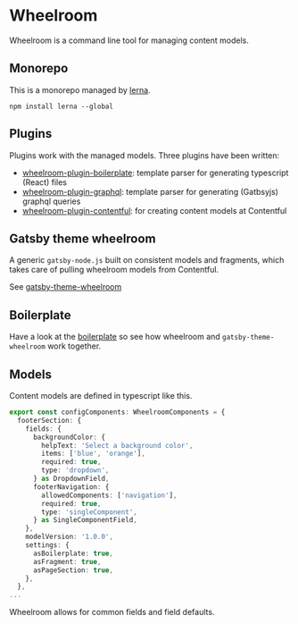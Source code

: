 # Wheelroom

Wheelroom is a command line tool for managing content models.

## Monorepo

This is a monorepo managed by [lerna](https://www.npmjs.com/package/lerna).

```
npm install lerna --global
```

## Plugins

Plugins work with the managed models. Three plugins have been written:

- [wheelroom-plugin-boilerplate](https://www.npmjs.com/package/@jacco-meijer/wheelroom-plugin-boilerplate): template parser for generating typescript (React) files
- [wheelroom-plugin-graphql](https://www.npmjs.com/package/@jacco-meijer//wheelroom-plugin-graphql): template parser for generating (Gatbsyjs) graphql queries
- [wheelroom-plugin-contentful](https://www.npmjs.com/package/@jacco-meijer/wheelroom-plugin-contentful): for creating content models at Contentful

## Gatsby theme wheelroom

A generic `gatsby-node.js` built on consistent models and fragments, which takes
care of pulling wheelroom models from Contentful.

See [gatsby-theme-wheelroom](https://www.npmjs.com/package/gatsby-theme-wheelroom)

## Boilerplate

Have a look at the [boilerplate](https://github.com/jaccomeijer/wheelroom/tree/master/packages/boilerplate) so see how wheelroom and `gatsby-theme-wheelroom` work together.

## Models

Content models are defined in typescript like this.

```typescript
export const configComponents: WheelroomComponents = {
  footerSection: {
    fields: {
      backgroundColor: {
        helpText: 'Select a background color',
        items: ['blue', 'orange'],
        required: true,
        type: 'dropdown',
      } as DropdownField,
      footerNavigation: {
        allowedComponents: ['navigation'],
        required: true,
        type: 'singleComponent',
      } as SingleComponentField,
    },
    modelVersion: '1.0.0',
    settings: {
      asBoilerplate: true,
      asFragment: true,
      asPageSection: true,
    },
  },
...
```

Wheelroom allows for common fields and field defaults.

